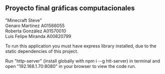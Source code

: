 Proyecto final gráficas computacionales
----
"Minecraft Steve" <br>
Genaro Martínez A01566055 <br>
Roberta González A01570010 <br>
Luis Felipe Miranda A00820799

To run this application you must have express library installed, 
due to the static dependencies of this project.

Run "http-server" (install globally with npm i --g htt-server) in terminal and open "192.168.1.70:8080" in your browser to view the code run.
